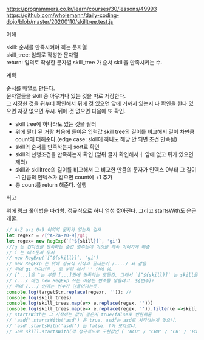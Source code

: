 <https://programmers.co.kr/learn/courses/30/lessons/49993>
<https://github.com/wholemann/daily-coding-dojo/blob/master/20200110/skilltree.test.js>

이해

skill: 순서를 만족시켜야 하는 문자열  
skill_tree: 임의로 작성한 문자열  
return: 임의로 작성한 문자열 skill_tree 가 순서 skill을 만족시키는 수.

계획

순서를 배열로 만든다.  
문자열들을 skill 중 아무거나 있는 것을 따로 저장한다.  
그 저장한 것을 뒤부터 확인해서 뒤에 것 있으면 앞에 거까지 있는지 다 확인을 한다 있으면 저장 없으면 무시.
뒤에 것 없으면 다음에 또 확인.

- skill tree에 하나라도 있는 것을 필터
- 위에 필터 된 거랑 처음에 들어온 입력값 skill tree의 길이를 비교해서 길이 차만큼 count에 더해준다.(edge case: skill에 하나도 해당 안 되면 조건 만족됨)
- skill의 순서를 만족하는지 sort로 확인
- skill의 선행조건을 만족하는지 확인.(앞뒤 글자 확인해서ㅓ 앞에 없고 뒤가 있으면 제외)
- skill과 skilltree의 길이를 비교해서 그 비교한 만큼의 문자가 인덱스 0부터  그 길이 -1 만큼의 인덱스가 같으면 count에 +1 추가
- 총 count를 return 해준다.
실행

회고

위에 링크 풀이법을 따라함.
정규식으로 하니 엄청 짧아진다. 그리고 startsWith도 은근 개꿀.

```javascript
// A-Z a-z 0-9 이외의 문자가 있는지 검사
let regexr = /[^A-Za-z0-9]/gi;
let regex= new RegExp(`[^${skill}]`, 'gi')
///g 는 컨디션을 만족하는 순간 멈추는데 이것을 계속 이어가게 해줌
// i 는 대소문자 무시
// new RegExp(`[^${skill}]`, 'gi') 
// new RegExp 는 위에 정규식 시작과 끝내는거 /..../ 와 같음
// 뒤에 gi 컨디션은 , 로 분리 해서 '' 안에 씀. 
// [^...]은 ^는 부정 [...]안에 만족하는 모든것. 그래서 `[^${skill}]` 는 skill을 만족하지 않는 모든것
// /.../ 대신 new RegExp 쓰는 이유는 변수를 넣을려고. ${변수}?
// 위에 /.../ 안에는 변수가 안들어가는듯.
console.log(targetStr.replace(regexr, '')); //
console.log(skill_trees)
console.log(skill_trees.map(e=> e.replace(regex, '')))
console.log(skill_trees.map(e=> e.replace(regex, '')).filter(e =>skill.startsWith(e)))
// startsWith는 그 시작하는 값이 같은지 true/false로 반환해줌
// 'asdf'.startsWith('asd') 은 true. asdf는 asd로 시작하는게 맞으니.
// 'asd'.startsWith('asdf') 는 false. f가 모자르니.
// 고로 skill.startsWith(각 정규식으로 구한값인 ( 'BCD' / 'CBD' / 'CB' / 'BD' ) 하나씩 돌려서 필터를 함. 맞으면 저장 아니면 걸러)
```